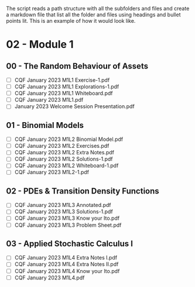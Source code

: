 The script reads a path structure with all the subfolders and files and create a markdown file that list all the folder and files using headings and bullet points lit. This is an example of how it would look like.

# 02 - Module 1

## 00 - The Random Behaviour of Assets

- [ ] CQF January 2023 M1L1 Exercise-1.pdf
- [ ] CQF January 2023 M1L1 Explorations-1.pdf
- [ ] CQF January 2023 M1L1 Whiteboard.pdf
- [ ] CQF January 2023 M1L1.pdf
- [ ] January 2023 Welcome Session Presentation.pdf

## 01 - Binomial Models

- [ ] CQF January 2023 M1L2 Binomial Model.pdf
- [ ] CQF January 2023 M1L2 Exercises.pdf
- [ ] CQF January 2023 M1L2 Extra Notes.pdf
- [ ] CQF January 2023 M1L2 Solutions-1.pdf
- [ ] CQF January 2023 M1L2 Whiteboard-1.pdf
- [ ] CQF January 2023 M1L2-1.pdf

## 02 - PDEs & Transition Density Functions

- [ ] CQF January 2023 M1L3  Annotated.pdf
- [ ] CQF January 2023 M1L3  Solutions-1.pdf
- [ ] CQF January 2023 M1L3 Know your Ito.pdf
- [ ] CQF January 2023 M1L3 Problem Sheet.pdf

## 03 - Applied Stochastic Calculus I

- [ ] CQF January 2023 M1L4 Extra Notes I.pdf
- [ ] CQF January 2023 M1L4 Extra Notes II.pdf
- [ ] CQF January 2023 M1L4 Know your Ito.pdf
- [ ] CQF January 2023 M1L4.pdf

